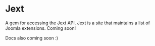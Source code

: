 # Jext

A gem for accessing the Jext API. Jext is a site that maintains a list of Joomla extensions. Coming soon!

Docs also coming soon :)
